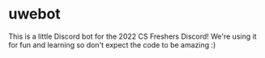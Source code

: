 # uwebot

This is a little Discord bot for the 2022 CS Freshers Discord! We're using it for fun and learning so don't expect the code to be amazing :)
